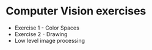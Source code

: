 # Computer Vision exercises

  - Exercise 1 - Color Spaces
  - Exercise 2 - Drawing
  - Low level image processing
